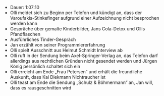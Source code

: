 - Dauer: 1:07:10
- Olli meldet sich zu Beginn per Telefon und kündigt an, dass der Varoufakis-Stinkefinger aufgrund einer Aufzeichnung nicht besprochen werden kann
- Gespräche über gemalte Kinderbilder, Jans Cola-Detox und Ollis Pfandflaschen
- Ausführliches Tinder-Gespräch
- Jan erzählt von seiner Programmiererfahrung
- Olli spielt Ausschnitt aus Helmut Schmidt Interview ab
- Olli ruft in der Sendung beim Axel-Springer-Verlag an, das Telefon darf allerdings aus rechtlichen Gründen nicht gesendet werden und Jürgen König persönlich schaltet sich ein
- Olli erreicht am Ende „Frau Petersen“ und erhält die freundliche Auskunft, dass Kai Diekmann Nichtraucher ist
- Olli teast am Ende die Sendung „Schulz & Böhmermann“ an, Jan will, dass es rausgeschnitten wird
